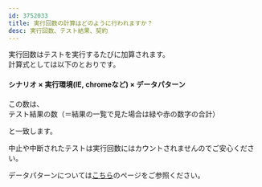 ```yaml
---
id: 3752033
title: 実行回数の計算はどのように行われますか？
desc: 実行回数、テスト結果、契約
---
```


実行回数はテストを実行するたびに加算されます。<br>計算式としては以下のとおりです。

#### シナリオ × 実行環境(IE, chromeなど) × データパターン<br>

この数は、<br>テスト結果の数（＝結果の一覧で見た場合は緑や赤の数字の合計）

と一致します。

中止や中断されたテストは実行回数にはカウントされませんのでご安心ください。

データパターンについては[こちら](https://intercom.help/autify/ja/articles/3731857-%E4%B8%80%E3%81%A4%E3%81%AE%E3%82%B7%E3%83%8A%E3%83%AA%E3%82%AA%E3%81%A7%E6%A7%98%E3%80%85%E3%81%AA%E6%96%87%E5%AD%97%E5%88%97%E3%81%AE%E3%83%91%E3%82%BF%E3%83%BC%E3%83%B3%E3%81%AE%E3%83%86%E3%82%B9%E3%83%88%E3%82%92%E8%A1%8C%E3%81%84%E3%81%9F%E3%81%84%E3%81%A7%E3%81%99)のページをご参照ください。